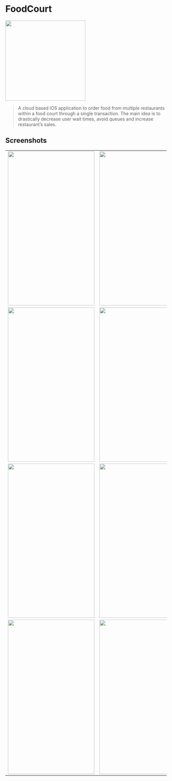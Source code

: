 # FoodCourt

<img src="https://i.imgur.com/c8WW68T.png"  width="250" height="250">

> A cloud based iOS application to order food from multiple restaurants within a food court through a single transaction. The main idea is to drastically decrease user wait times, avoid queues and increase restaurant’s sales. 

## Screenshots

<table>
  <tr>
    <td><img src="https://imgur.com/8n1sH8L.png" height = "480" width="270"></td>
    <td><img src="https://imgur.com/cOvu96t.png" height = "480" width="270"></td>
    <td><img src="https://imgur.com/c2zTRPl.png" height = "480" width="270"></td>
  </tr>
  <tr>
    <td><img src="https://imgur.com/5IbMZmr.png" height = "480" width="270"></td>
    <td><img src="https://imgur.com/oYmsMKS.png" height = "480" width="270"></td>
    <td><img src="https://imgur.com/nQgZ9Us.png" height = "480" width="270"></td>
  </tr>
  <tr>
    <td><img src="https://imgur.com/U5d5jky.png" height = "480" width="270"></td>
    <td><img src="https://imgur.com/fyAJIOB.png" height = "480" width="270"></td>
    <td><img src="https://imgur.com/ls4Z0uJ.png" height = "480" width="270"></td>
  </tr>
  <tr>
    <td><img src="https://imgur.com/EP2mTWo.png" height = "480" width="270"></td>
    <td><img src="https://imgur.com/culKDfj.png" height = "480" width="270"></td>
    <td><img src="https://imgur.com/5Wdmmqk.png" height = "480" width="270"></td>
  </tr>
</table>
